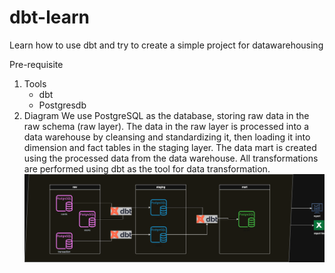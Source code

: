 # dbt-learn
Learn how to use dbt and try to create a simple project for datawarehousing

Pre-requisite 
1. Tools 
    * dbt
    * Postgresdb
2. Diagram
    We use PostgreSQL as the database, storing raw data in the raw schema (raw layer). The data in the raw layer is processed into a data warehouse by cleansing and standardizing it, then loading it into dimension and fact tables in the staging layer. The data mart is created using the processed data from the data warehouse. All transformations are performed using dbt as the tool for data transformation.
    ![alt text](image.png)